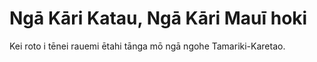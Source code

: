 # Ngā Kāri Katau, Ngā Kāri Mauī hoki

Kei roto i tēnei rauemi ētahi tānga mō ngā ngohe Tamariki-Karetao.